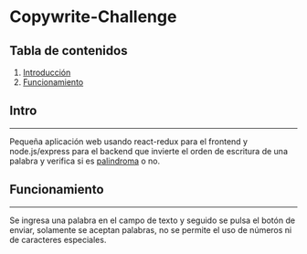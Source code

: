 # Copywrite-Challenge

## Tabla de contenidos

1. [Introducción](#Intro)
2. [Funcionamiento](#Funcionamiento)

## Intro

---

Pequeña aplicación web usando react-redux para el frontend y node.js/express para el backend que invierte el orden de escritura de una palabra y verifica si es [palindroma](https://es.wikipedia.org/wiki/Palíndromo) o no.

## Funcionamiento

---

Se ingresa una palabra en el campo de texto y seguido se pulsa el botón de enviar, solamente se aceptan palabras, no se permite el uso de números ni de caracteres especiales.
